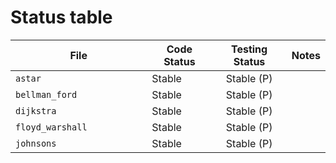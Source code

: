 # Status table

| File                        | Code Status  | Testing Status | Notes |
|-----------------------------|--------------|:--------------:|-------|
|`astar                      `| Stable       | Stable (P)     | |
|`bellman_ford               `| Stable       | Stable (P)     | |
|`dijkstra                   `| Stable       | Stable (P)     | |
|`floyd_warshall             `| Stable       | Stable (P)     | |
|`johnsons                   `| Stable       | Stable (P)     | |

